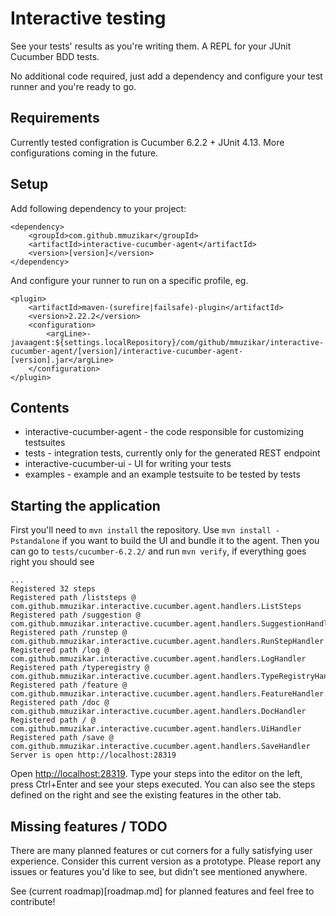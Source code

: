 # Interactive testing 

See your tests' results as you're writing them. A REPL for your JUnit Cucumber BDD tests.

No additional code required, just add a dependency and configure your test runner and you're ready to go.

## Requirements
Currently tested configration is Cucumber 6.2.2 + JUnit 4.13. More configurations coming in the future.

## Setup
Add following dependency to your project: 
```
<dependency>
    <groupId>com.github.mmuzikar</groupId>
    <artifactId>interactive-cucumber-agent</artifactId>
    <version>[version]</version>
</dependency>
```
And configure your runner to run on a specific profile, eg.
```
<plugin>
    <artifactId>maven-(surefire|failsafe)-plugin</artifactId>
    <version>2.22.2</version>
    <configuration>
        <argLine>-javaagent:${settings.localRepository}/com/github/mmuzikar/interactive-cucumber-agent/[version]/interactive-cucumber-agent-[version].jar</argLine>
    </configuration>
</plugin>
```

## Contents
* interactive-cucumber-agent - the code responsible for customizing testsuites 
* tests - integration tests, currently only for the generated REST endpoint
* interactive-cucumber-ui - UI for writing your tests
* examples - example and an example testsuite to be tested by tests

## Starting the application
First you'll need to `mvn install` the repository. Use `mvn install -Pstandalone` if you want to build the UI and bundle it to the agent.
Then you can go to `tests/cucumber-6.2.2/` and run `mvn verify`, if everything goes right you should see
```
...
Registered 32 steps
Registered path /liststeps @ com.github.mmuzikar.interactive.cucumber.agent.handlers.ListSteps
Registered path /suggestion @ com.github.mmuzikar.interactive.cucumber.agent.handlers.SuggestionHandler
Registered path /runstep @ com.github.mmuzikar.interactive.cucumber.agent.handlers.RunStepHandler
Registered path /log @ com.github.mmuzikar.interactive.cucumber.agent.handlers.LogHandler
Registered path /typeregistry @ com.github.mmuzikar.interactive.cucumber.agent.handlers.TypeRegistryHandler
Registered path /feature @ com.github.mmuzikar.interactive.cucumber.agent.handlers.FeatureHandler
Registered path /doc @ com.github.mmuzikar.interactive.cucumber.agent.handlers.DocHandler
Registered path / @ com.github.mmuzikar.interactive.cucumber.agent.handlers.UiHandler
Registered path /save @ com.github.mmuzikar.interactive.cucumber.agent.handlers.SaveHandler
Server is open http://localhost:28319
```
Open [http://localhost:28319](http://localhost:28319). 
Type your steps into the editor on the left, press Ctrl+Enter and see your steps executed.
You can also see the steps defined on the right and see the existing features in the other tab.

## Missing features / TODO
There are many planned features or cut corners for a fully satisfying user experience. Consider this current version as a prototype. 
Please report any issues or features you'd like to see, but didn't see mentioned anywhere. 

See (current roadmap)[roadmap.md] for planned features and feel free to contribute!